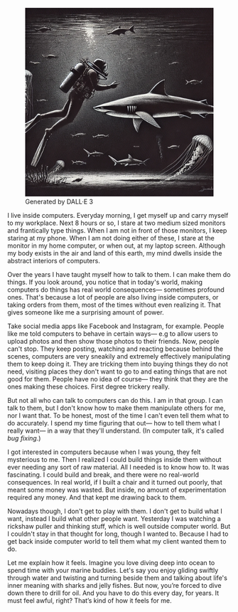 <!-- title: My life inside computers -->
<!-- render: yes -->

<figure>
<img src="/static/assets/images/underwater-escape.png">
<figcaption class="muted italic smol">Generated by DALL·E 3</figcaption>
</figure>

I live inside computers. Everyday morning, I get myself up and carry myself to my workplace. Next 8 hours or so, I stare at two medium sized monitors and frantically type things. When I am not in front of those monitors, I keep staring at my phone. When I am not doing either of these, I stare at the monitor in my home computer, or when out, at my laptop screen. Although my body exists in the air and land of this earth, my mind dwells inside the abstract interiors of computers.

Over the years I have taught myself how to talk to them. I can make them do things. If you look around, you notice that in today's world, making computers do things has real world consequences— sometimes profound ones. That's because a lot of people are also living inside computers, or taking orders from them, most of the times without even realizing it. That gives someone like me a surprising amount of power.

Take social media apps like Facebook and Instagram, for example. People like me told computers to behave in certain ways— e.g to allow users to upload photos and then show those photos to their friends. Now, people can't stop. They keep posting, watching and reacting because behind the scenes, computers are very sneakily and extremely effectively manipulating them to keep doing it. They are tricking them into buying things they do not need, visiting places they don't want to go to and eating things that are not good for them. People have no idea of course— they think that they are the ones making these choices. First degree trickery really.

But not all who can talk to computers can do this. I am in that group. I can talk to them, but I don't know how to make them manipulate others for me, nor I want that. To be honest, most of the time I can't even tell them what to do accurately. I spend my time figuring that out— how to tell them what I really want— in a way that they'll understand. (In computer talk, it's called *bug fixing*.)

I got interested in computers because when I was young, they felt mysterious to me. Then I realized I could build things inside them without ever needing any sort of raw material. All I needed is to know how to. It was fascinating. I could build and break, and there were no real-world consequences. In real world, if I built a chair and it turned out poorly, that meant some money was wasted. But inside, no amount of experimentation required any money. And that kept me drawing back to them.

Nowadays though, I don't get to play with them. I don't get to build what I want, instead I build what other people want. Yesterday I was watching a rickshaw puller and thinking stuff, which is well outside computer world. But I couldn't stay in that thought for long, though I wanted to. Because I had to get back inside computer world to tell them what my client wanted them to do.

Let me explain how it feels. Imagine you love diving deep into ocean to spend time with your  marine buddies. Let's say you enjoy gliding swiftly through water and twisting and turning beside them and talking about life's inner meaning with sharks and jelly fishes. But now, you’re forced to dive down there to drill for oil. And you have to do this every day, for years. It must feel awful, right? That’s kind of how it feels for me.
